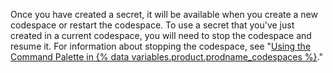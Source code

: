 Once you have created a secret, it will be available when you create a new codespace or restart the codespace. To use a secret that you've just created in a current codespace, you will need to stop the codespace and resume it. For information about stopping the codespace, see "[Using the Command Palette in {% data variables.product.prodname_codespaces %}](/codespaces/codespaces-reference/using-the-command-palette-in-codespaces#suspending-or-stopping-a-codespace)."

